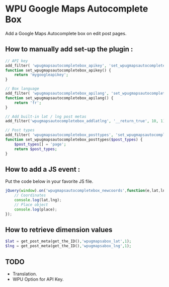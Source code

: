 # WPU Google Maps Autocomplete Box

Add a Google Maps Autocomplete box on edit post pages.

## How to manually add set-up the plugin :

```php
// API key
add_filter( 'wpugmapsautocompletebox_apikey', 'set_wpugmapsautocompletebox_apikey', 10, 3 );
function set_wpugmapsautocompletebox_apikey() {
    return 'mygoogleapikey';
}

// Box language
add_filter( 'wpugmapsautocompletebox_apilang', 'set_wpugmapsautocompletebox_apilang', 10, 3 );
function set_wpugmapsautocompletebox_apilang() {
    return 'fr';
}

// Add built-in lat / lng post metas
add_filter('wpugmapsautocompletebox_addlatlng', '__return_true', 10, 1);

// Post types
add_filter( 'wpugmapsautocompletebox_posttypes', 'set_wpugmapsautocompletebox_posttypes', 10, 3 );
function set_wpugmapsautocompletebox_posttypes($post_types) {
    $post_types[] = 'page';
    return $post_types;
}
```

## How to add a JS event :

Put the code below in your favorite JS file.

```js
jQuery(window).on('wpugmapsautocompletebox_newcoords',function(e,lat,lng,place){
    // Coordinates
    console.log(lat,lng);
    // Place object
    console.log(place);
});
```

## How to retrieve dimension values

```php
$lat = get_post_meta(get_the_ID(),'wpugmapsabox_lat',1);
$lng = get_post_meta(get_the_ID(),'wpugmapsabox_lng',1);
```

## TODO

* Translation.
* WPU Option for API Key.
